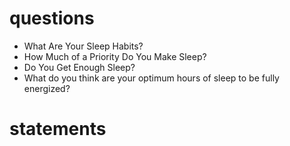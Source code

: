 # questions
- What Are Your Sleep Habits?
- How Much of a Priority Do You Make Sleep?
- Do You Get Enough Sleep?
- What do you think are your optimum hours of sleep to be fully energized?

# statements